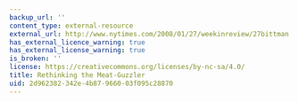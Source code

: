 ```yaml
---
backup_url: ''
content_type: external-resource
external_url: http://www.nytimes.com/2008/01/27/weekinreview/27bittman.html?_r=1
has_external_licence_warning: true
has_external_license_warning: true
is_broken: ''
license: https://creativecommons.org/licenses/by-nc-sa/4.0/
title: Rethinking the Meat-Guzzler
uid: 2d962382-342e-4b87-9660-03f095c28870
---
```


